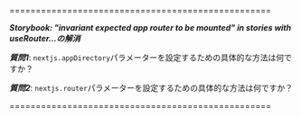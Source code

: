 ==================================================

***Storybook: "invariant expected app router to be mounted" in stories with useRouter...の解消***

***質問1***: `nextjs.appDirectory`パラメーターを設定するための具体的な方法は何ですか？

***質問2***: `nextjs.router`パラメーターを設定するための具体的な方法は何ですか？

==================================================